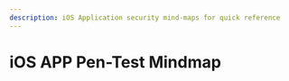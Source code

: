 ```yaml
---
description: iOS Application security mind-maps for quick reference
---
```


# iOS APP Pen-Test Mindmap

